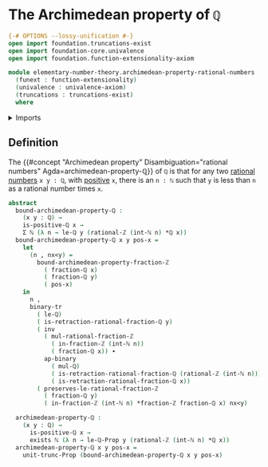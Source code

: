 # The Archimedean property of `ℚ`

```agda
{-# OPTIONS --lossy-unification #-}
open import foundation.truncations-exist
open import foundation-core.univalence
open import foundation.function-extensionality-axiom

module elementary-number-theory.archimedean-property-rational-numbers
  (funext : function-extensionality)
  (univalence : univalence-axiom)
  (truncations : truncations-exist)
  where
```

<details><summary>Imports</summary>

```agda
open import elementary-number-theory.archimedean-property-integer-fractions funext univalence truncations
open import elementary-number-theory.integer-fractions funext univalence truncations
open import elementary-number-theory.integers
open import elementary-number-theory.multiplication-integer-fractions funext univalence truncations
open import elementary-number-theory.multiplication-rational-numbers funext univalence truncations
open import elementary-number-theory.natural-numbers
open import elementary-number-theory.positive-rational-numbers funext univalence truncations
open import elementary-number-theory.rational-numbers funext univalence truncations
open import elementary-number-theory.strict-inequality-rational-numbers funext univalence truncations

open import foundation.action-on-identifications-binary-functions
open import foundation.binary-transport
open import foundation.dependent-pair-types
open import foundation.existential-quantification funext univalence truncations
open import foundation.identity-types funext
open import foundation.propositional-truncations funext univalence
```

</details>

## Definition

The
{{#concept "Archimedean property" Disambiguation="rational numbers" Agda=archimedean-property-ℚ}}
of `ℚ` is that for any two
[rational numbers](elementary-number-theory.rational-numbers.md) `x y : ℚ`, with
[positive](elementary-number-theory.positive-rational-numbers.md) `x`, there is
an `n : ℕ` such that `y` is less than `n` as a rational number times `x`.

```agda
abstract
  bound-archimedean-property-ℚ :
    (x y : ℚ) →
    is-positive-ℚ x →
    Σ ℕ (λ n → le-ℚ y (rational-ℤ (int-ℕ n) *ℚ x))
  bound-archimedean-property-ℚ x y pos-x =
    let
      (n , nx<y) =
        bound-archimedean-property-fraction-ℤ
          ( fraction-ℚ x)
          ( fraction-ℚ y)
          ( pos-x)
    in
      n ,
      binary-tr
        ( le-ℚ)
        ( is-retraction-rational-fraction-ℚ y)
        ( inv
          ( mul-rational-fraction-ℤ
            ( in-fraction-ℤ (int-ℕ n))
            ( fraction-ℚ x)) ∙
          ap-binary
            ( mul-ℚ)
            ( is-retraction-rational-fraction-ℚ (rational-ℤ (int-ℕ n)))
            ( is-retraction-rational-fraction-ℚ x))
        ( preserves-le-rational-fraction-ℤ
          ( fraction-ℚ y)
          ( in-fraction-ℤ (int-ℕ n) *fraction-ℤ fraction-ℚ x) nx<y)

  archimedean-property-ℚ :
    (x y : ℚ) →
      is-positive-ℚ x →
      exists ℕ (λ n → le-ℚ-Prop y (rational-ℤ (int-ℕ n) *ℚ x))
  archimedean-property-ℚ x y pos-x =
    unit-trunc-Prop (bound-archimedean-property-ℚ x y pos-x)
```
